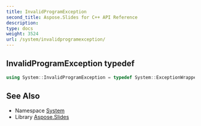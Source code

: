 ```yaml
---
title: InvalidProgramException
second_title: Aspose.Slides for C++ API Reference
description: 
type: docs
weight: 3524
url: /system/invalidprogramexception/
---
```

## InvalidProgramException typedef




```cpp
using System::InvalidProgramException = typedef System::ExceptionWrapper<Details_InvalidProgramException >
```

## See Also

* Namespace [System](../)
* Library [Aspose.Slides](../../)